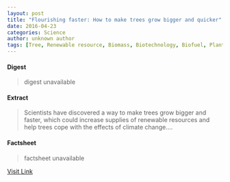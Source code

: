 ```yaml
---
layout: post
title: "Flourishing faster: How to make trees grow bigger and quicker"
date: 2016-04-23
categories: Science
author: unknown author
tags: [Tree, Renewable resource, Biomass, Biotechnology, Biofuel, Plant, Biology, Gene, Science]
---
```



#### Digest
>digest unavailable

#### Extract
>Scientists have discovered a way to make trees grow bigger and faster, which could increase supplies of renewable resources and help trees cope with the effects of climate change....

#### Factsheet
>factsheet unavailable

[Visit Link](http://feeds.sciencedaily.com/~r/sciencedaily/~3/bxLqy_hsXDI/150416083355.htm)


